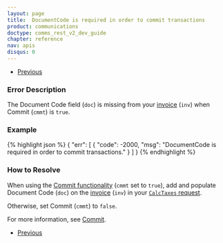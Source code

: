 ```yaml
---
layout: page
title:  DocumentCode is required in order to commit transactions
product: communications
doctype: comms_rest_v2_dev_guide
chapter: reference
nav: apis
disqus: 0
---
```


<ul class="pager">
  <li class="previous"><a href="/communications/dev-guide_rest_v2/reference/calculate-tax-errors/"><i class="glyphicon glyphicon-chevron-left"></i>Previous</a></li>
</ul>

<h3>Error Description</h3>
The Document Code field (<code>doc</code>) is missing from your <a class="dev-guide-link" href="/communications/dev-guide_rest_v2/reference/invoice/">invoice</a> (<code>inv</code>) when Commit (<code>cmmt</code>) is <code>true</code>.

<h3>Example</h3>
{% highlight json %}
{
  "err": [
    {
      "code": -2000,
      "msg": "DocumentCode is required in order to commit transactions."
    }
  ]
}
{% endhighlight %}

<h3>How to Resolve</h3>
When using the <a class="dev-guide-link" href="/communications/dev-guide_rest_v2/commit-uncommit/">Commit functionality</a> (<code>cmmt</code> set to <code>true</code>), add and populate Document Code (<code>doc</code>) on the <a class="dev-guide-link" href="/communications/dev-guide_rest_v2/reference/invoice/">invoice</a> (<code>inv</code>) in your <a class="dev-guide-link" href="/communications/dev-guide_rest_v2/reference/calc-taxes-request/"><code>CalcTaxes</code> request</a>.

Otherwise, set Commit (<code>cmmt</code>) to <code>false</code>.

For more information, see <a class="dev-guide-link" href="/communications/dev-guide_rest_v2/customizing-transactions/sample-transactions/commit/">Commit</a>.

<ul class="pager">
  <li class="previous"><a href="/communications/dev-guide_rest_v2/reference/calculate-tax-errors/"><i class="glyphicon glyphicon-chevron-left"></i>Previous</a></li>
</ul>